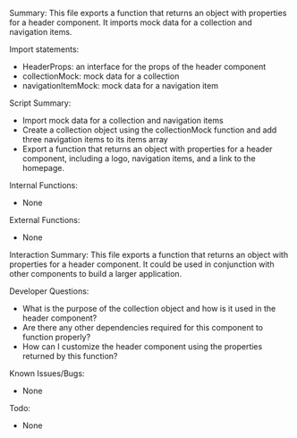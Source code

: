 Summary:
This file exports a function that returns an object with properties for a header component. It imports mock data for a collection and navigation items.

Import statements:
- HeaderProps: an interface for the props of the header component
- collectionMock: mock data for a collection
- navigationItemMock: mock data for a navigation item

Script Summary:
- Import mock data for a collection and navigation items
- Create a collection object using the collectionMock function and add three navigation items to its items array
- Export a function that returns an object with properties for a header component, including a logo, navigation items, and a link to the homepage.

Internal Functions:
- None

External Functions:
- None

Interaction Summary:
This file exports a function that returns an object with properties for a header component. It could be used in conjunction with other components to build a larger application.

Developer Questions:
- What is the purpose of the collection object and how is it used in the header component?
- Are there any other dependencies required for this component to function properly?
- How can I customize the header component using the properties returned by this function? 

Known Issues/Bugs:
- None

Todo:
- None